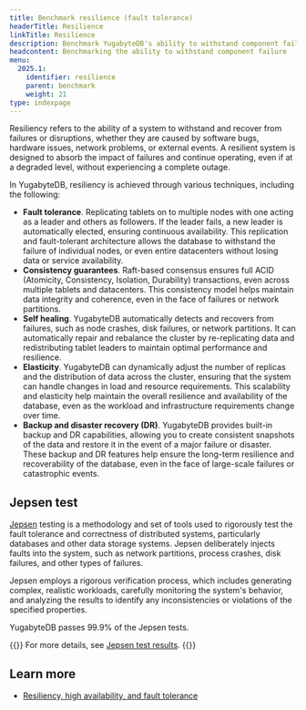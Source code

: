 ```yaml
---
title: Benchmark resilience (fault tolerance)
headerTitle: Resilience
linkTitle: Resilience
description: Benchmark YugabyteDB's ability to withstand component failure.
headcontent: Benchmarking the ability to withstand component failure
menu:
  2025.1:
    identifier: resilience
    parent: benchmark
    weight: 21
type: indexpage
---
```


Resiliency refers to the ability of a system to withstand and recover from failures or disruptions, whether they are caused by software bugs, hardware issues, network problems, or external events. A resilient system is designed to absorb the impact of failures and continue operating, even if at a degraded level, without experiencing a complete outage.

In YugabyteDB, resiliency is achieved through various techniques, including the following:

- **Fault tolerance**. Replicating tablets on to multiple nodes with one acting as a leader and others as followers. If the leader fails, a new leader is automatically elected, ensuring continuous availability. This replication and fault-tolerant architecture allows the database to withstand the failure of individual nodes, or even entire datacenters without losing data or service availability.
- **Consistency guarantees**. Raft-based consensus ensures full ACID (Atomicity, Consistency, Isolation, Durability) transactions, even across multiple tablets and datacenters. This consistency model helps maintain data integrity and coherence, even in the face of failures or network partitions.
- **Self healing**. YugabyteDB automatically detects and recovers from failures, such as node crashes, disk failures, or network partitions. It can automatically repair and rebalance the cluster by re-replicating data and redistributing tablet leaders to maintain optimal performance and resilience.
- **Elasticity**. YugabyteDB can dynamically adjust the number of replicas and the distribution of data across the cluster, ensuring that the system can handle changes in load and resource requirements. This scalability and elasticity help maintain the overall resilience and availability of the database, even as the workload and infrastructure requirements change over time.
- **Backup and disaster recovery (DR)**. YugabyteDB provides built-in backup and DR capabilities, allowing you to create consistent snapshots of the data and restore it in the event of a major failure or disaster. These backup and DR features help ensure the long-term resilience and recoverability of the database, even in the face of large-scale failures or catastrophic events.

## Jepsen test

[Jepsen](https://jepsen.io/) testing is a methodology and set of tools used to rigorously test the fault tolerance and correctness of distributed systems, particularly databases and other data storage systems.  Jepsen deliberately injects faults into the system, such as network partitions, process crashes, disk failures, and other types of failures.

Jepsen employs a rigorous verification process, which includes generating complex, realistic workloads, carefully monitoring the system's behavior, and analyzing the results to identify any inconsistencies or violations of the specified properties.

YugabyteDB passes 99.9% of the Jepsen tests.

{{<lead link="jepsen-testing/">}}
For more details, see [Jepsen test results](jepsen-testing/).
{{</lead>}}

## Learn more

- [Resiliency, high availability, and fault tolerance](../../explore/fault-tolerance/)
